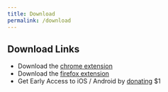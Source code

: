 ```yaml
---
title: Download
permalink: /download
---
```

## Download Links
- Download the [chrome extension](https://chrome.google.com/webstore/detail/fleeting-notes/gcplhmogdjioeaenmehmapbdonklmdnc/)
- Download the [firefox extension](https://addons.mozilla.org/en-CA/firefox/addon/fleeting-notes/)
- Get Early Access to iOS / Android by [donating](https://ko-fi.com/fleetingnotes) $1